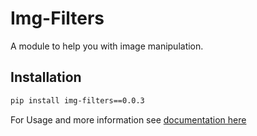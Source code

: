 # Img-Filters

A module to help you with image manipulation.

## Installation
```bash
pip install img-filters==0.0.3
```

For Usage and more information see [documentation here](https://github.com/AyushSehrawat/img_filters/blob/main/DOCUMENTATION.md)
